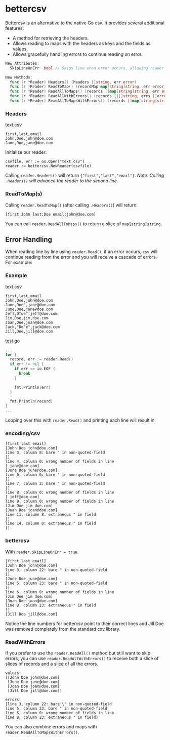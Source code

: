 # bettercsv

Bettercsv is an alternative to the native Go csv. It provides several additional features:
- A method for retrieving the headers.
- Allows reading to maps with the headers as keys and the fields as values.
- Allows gracefully handling errors to continue reading on error.

```go
New Attributes:
  SkipLineOnErr  bool // Skips line when error occurs, allowing reader to continue

New Methods:
  func (r *Reader) Headers() (headers []string, err error)
  func (r *Reader) ReadToMap() (recordMap map[string]string, err error)
  func (r *Reader) ReadAllToMaps() (records []map[string]string, err error)
  func (r *Reader) ReadAllWithErrors() (records [][]string, errs []error)
  func (r *Reader) ReadAllToMapsWithErrors() (records []map[string]string, errs []error)
```

### Headers
text.csv

```
first,last,email
John,Doe,john@doe.com
Jane,Doe,jane@doe.com
```

Initialize our reader:

```
csvfile, err := os.Open("text.csv")
reader := bettercsv.NewReader(csvfile)
```

Calling `reader.Headers()` will return `{"first","last","email"}`. _Note: Calling `.Headers()` will advance the reader to the second line._

### ReadToMap(s)
Calling `reader.ReadToMap()` (after calling `.Headers()`) will return:

```
[first:John last:Doe email:john@doe.com]
```

You can call `reader.ReadAllToMaps()` to return a slice of `map[string]string`.

## Error Handling

When reading line by line using `reader.Read()`, if an error occurs, `csv` will continue reading from the error and you will receive a cascade of errors. For example:

### Example

text.csv


```
first,last,email
John,Doe,john@doe.com
Jane,Doe",jane@doe.com
June,Doe,june@doe.com
Jeff,D"oe",jeff@doe.com
Jim,Doe,jim,doe.com
Joan,Doe,joan@doe.com
Jack,"Do"e",jack@doe.com
Jill,Doe,jill@doe.com
```

test.go

```go
...
for {
  record, err := reader.Read()
  if err != nil {
    if err == io.EOF {
      break
    }

    fmt.Println(err)
  }

  fmt.Println(record)
}
...
```

Looping over this with `reader.Read()` and printing each line will result in:

### encoding/csv

```
[first last email]
[John Doe john@doe.com]
line 3, column 8: bare " in non-quoted-field
[]
line 4, column 0: wrong number of fields in line
[ jane@doe.com]
[June Doe june@doe.com]
line 6, column 6: bare " in non-quoted-field
[]
line 7, column 2: bare " in non-quoted-field
[]
line 8, column 0: wrong number of fields in line
[ jeff@doe.com]
line 9, column 0: wrong number of fields in line
[Jim Doe jim doe.com]
[Joan Doe joan@doe.com]
line 11, column 8: extraneous " in field
[]
line 14, column 0: extraneous " in field
[]
```

### bettercsv
With `reader.SkipLineOnErr = true`.


```
[first last email]
[John Doe john@doe.com]
line 3, column 22: bare " in non-quoted-field
[]
[June Doe june@doe.com]
line 5, column 23: bare " in non-quoted-field
[]
line 6, column 0: wrong number of fields in line
[Jim Doe jim doe.com]
[Joan Doe joan@doe.com]
line 8, column 23: extraneous " in field
[]
[Jill Doe jill@doe.com]
```

Notice the line numbers for bettercsv point to their correct lines and Jill Doe was removed completely from the standard csv library.

### ReadWithErrors

If you prefer to use the `reader.ReadAll()` method but still want to skip errors, you can use `reader.ReadAllWithErrors()` to receive both a slice of slices of records and a slice of all the errors.


```
values:
[[John Doe john@doe.com]
 [June Doe june@doe.com]
 [Joan Doe joan@doe.com]
 [Jill Doe jill@doe.com]]

errors:
[line 3, column 22: bare \" in non-quoted-field
line 5, column 23: bare " in non-quoted-field
line 6, column 0: wrong number of fields in line
line 8, column 23: extraneous " in field]
```

You can also combine errors and maps with `reader.ReadAllToMapsWithErrors()`.

